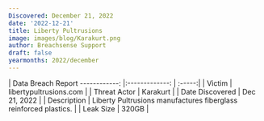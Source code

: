 ```yaml
---
Discovered: December 21, 2022
date: '2022-12-21'
title: Liberty Pultrusions
image: images/blog/Karakurt.png
author: Breachsense Support
draft: false
yearmonths: 2022/december
---
```



| Data Breach Report
------------:     |:-------------:    | :-----:|
| Victim      | libertypultrusions.com      | 
| Threat Actor      | Karakurt      | 
| Date Discovered      | Dec 21, 2022      | 
| Description      | Liberty Pultrusions manufactures fiberglass reinforced plastics.      | 
| Leak Size      | 320GB       | 

